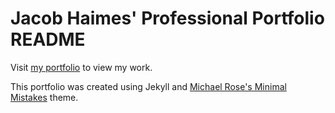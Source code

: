 # Jacob Haimes' Professional Portfolio README

Visit [my portfolio](https://jacob-haimes.github.io) to view my work.

This portfolio was created using Jekyll and [Michael Rose's Minimal Mistakes](https://mmistakes.github.io/minimal-mistakes/) theme.
